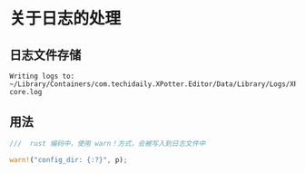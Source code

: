 # 关于日志的处理

## 日志文件存储

```text
Writing logs to: ~/Library/Containers/com.techidaily.XPotter.Editor/Data/Library/Logs/XPotter/xi-core.log
```

## 用法

```rust
///  rust 编码中，使用 warn！方式，会被写入到日志文件中

warn!("config_dir: {:?}", p);

```
